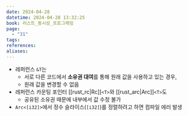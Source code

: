 ```yaml
---
date: 2024-04-28
datetime: 2024-04-28 13:32:25
book: 러스트_동시성_프로그래밍
page:
  - "31"
tags: 
references: 
aliases:
---
```

- 레퍼런스 `&T`는
	- 서로 다른 코드에서 **소유권 대여**를 통해 원래 값을 사용하고 있는 경우,
	- 원래 값을 변경할 수 없음
- 레퍼런스 카운팅 포인터 [[rust_rc|Rc]]`<T>`와 [[rust_arc|Arc]]`<T>`도
	- 공유된 소유권 때문에 내부에서 값 수정 불가
- `Arc<[i32]>`에서  정수 슬라이스(`[i32]`)를 정렬하려고 하면 컴파일 에러 발생
